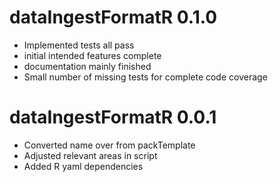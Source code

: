 # dataIngestFormatR 0.1.0
* Implemented tests all pass
* initial intended features complete
* documentation mainly finished
* Small number of missing tests for complete code coverage

# dataIngestFormatR 0.0.1

* Converted name over from packTemplate
* Adjusted relevant areas in script
* Added R yaml dependencies

